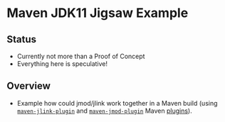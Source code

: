 Maven JDK11 Jigsaw Example
=========================

Status
------
 * Currently not more than a Proof of Concept 
 * Everything here is speculative!

Overview
--------

 * Example how could jmod/jlink work together in a Maven build 
 (using [`maven-jlink-plugin`](https://github.com/apache/maven-jlink-plugin/)
 and [`maven-jmod-plugin`](https://github.com/apache/maven-jmod-plugin/)
 Maven [plugins](http://maven.apache.org/plugins/)).


